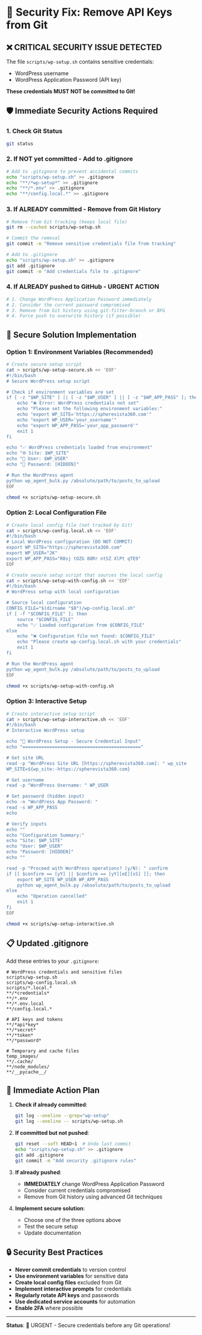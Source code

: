 # 🔐 Security Fix: Remove API Keys from Git

## ❌ **CRITICAL SECURITY ISSUE DETECTED**

The file `scripts/wp-setup.sh` contains sensitive credentials:
- WordPress username
- WordPress Application Password (API key)

**These credentials MUST NOT be committed to Git!**

## 🛡️ **Immediate Security Actions Required**

### 1. **Check Git Status**
```bash
git status
```

### 2. **If NOT yet committed - Add to .gitignore**
```bash
# Add to .gitignore to prevent accidental commits
echo "scripts/wp-setup.sh" >> .gitignore
echo "**/*wp-setup*" >> .gitignore
echo "**/*.env" >> .gitignore
echo "**/config.local.*" >> .gitignore
```

### 3. **If ALREADY committed - Remove from Git History**
```bash
# Remove from Git tracking (keeps local file)
git rm --cached scripts/wp-setup.sh

# Commit the removal
git commit -m "Remove sensitive credentials file from tracking"

# Add to .gitignore
echo "scripts/wp-setup.sh" >> .gitignore
git add .gitignore
git commit -m "Add credentials file to .gitignore"
```

### 4. **If ALREADY pushed to GitHub - URGENT ACTION**
```bash
# 1. Change WordPress Application Password immediately
# 2. Consider the current password compromised
# 3. Remove from Git history using git-filter-branch or BFG
# 4. Force push to overwrite history (if possible)
```

## 🔧 **Secure Solution Implementation**

### Option 1: Environment Variables (Recommended)
```bash
# Create secure setup script
cat > scripts/wp-setup-secure.sh << 'EOF'
#!/bin/bash
# Secure WordPress setup script

# Check if environment variables are set
if [ -z "$WP_SITE" ] || [ -z "$WP_USER" ] || [ -z "$WP_APP_PASS" ]; then
    echo "❌ Error: WordPress credentials not set"
    echo "Please set the following environment variables:"
    echo "export WP_SITE='https://spherevista360.com'"
    echo "export WP_USER='your_username'"
    echo "export WP_APP_PASS='your_app_password'"
    exit 1
fi

echo "✅ WordPress credentials loaded from environment"
echo "🌐 Site: $WP_SITE"
echo "👤 User: $WP_USER"
echo "🔑 Password: [HIDDEN]"

# Run the WordPress agent
python wp_agent_bulk.py /absolute/path/to/posts_to_upload
EOF

chmod +x scripts/wp-setup-secure.sh
```

### Option 2: Local Configuration File
```bash
# Create local config file (not tracked by Git)
cat > scripts/wp-config.local.sh << 'EOF'
#!/bin/bash
# Local WordPress configuration (DO NOT COMMIT)
export WP_SITE="https://spherevista360.com"
export WP_USER="JK"
export WP_APP_PASS="R8sj tOZG 8ORr ntSZ XlPt qTE9"
EOF

# Create secure setup script that sources the local config
cat > scripts/wp-setup-with-config.sh << 'EOF'
#!/bin/bash
# WordPress setup with local configuration

# Source local configuration
CONFIG_FILE="$(dirname "$0")/wp-config.local.sh"
if [ -f "$CONFIG_FILE" ]; then
    source "$CONFIG_FILE"
    echo "✅ Loaded configuration from $CONFIG_FILE"
else
    echo "❌ Configuration file not found: $CONFIG_FILE"
    echo "Please create wp-config.local.sh with your credentials"
    exit 1
fi

# Run the WordPress agent
python wp_agent_bulk.py /absolute/path/to/posts_to_upload
EOF

chmod +x scripts/wp-setup-with-config.sh
```

### Option 3: Interactive Setup
```bash
# Create interactive setup script
cat > scripts/wp-setup-interactive.sh << 'EOF'
#!/bin/bash
# Interactive WordPress setup

echo "🔐 WordPress Setup - Secure Credential Input"
echo "============================================"

# Get site URL
read -p "WordPress Site URL [https://spherevista360.com]: " wp_site
WP_SITE=${wp_site:-https://spherevista360.com}

# Get username
read -p "WordPress Username: " WP_USER

# Get password (hidden input)
echo -n "WordPress App Password: "
read -s WP_APP_PASS
echo

# Verify inputs
echo ""
echo "Configuration Summary:"
echo "Site: $WP_SITE"
echo "User: $WP_USER"
echo "Password: [HIDDEN]"
echo ""

read -p "Proceed with WordPress operations? (y/N): " confirm
if [[ $confirm == [yY] || $confirm == [yY][eE][sS] ]]; then
    export WP_SITE WP_USER WP_APP_PASS
    python wp_agent_bulk.py /absolute/path/to/posts_to_upload
else
    echo "Operation cancelled"
    exit 1
fi
EOF

chmod +x scripts/wp-setup-interactive.sh
```

## 📋 **Updated .gitignore**

Add these entries to your `.gitignore`:
```
# WordPress credentials and sensitive files
scripts/wp-setup.sh
scripts/wp-config.local.sh
scripts/*.local.*
**/*credentials*
**/*.env
**/*.env.local
**/config.local.*

# API keys and tokens
**/*api*key*
**/*secret*
**/*token*
**/*password*

# Temporary and cache files
temp_images/
**/.cache/
**/node_modules/
**/__pycache__/
```

## 🚨 **Immediate Action Plan**

1. **Check if already committed**:
   ```bash
   git log --oneline --grep="wp-setup"
   git log --oneline -- scripts/wp-setup.sh
   ```

2. **If committed but not pushed**:
   ```bash
   git reset --soft HEAD~1  # Undo last commit
   echo "scripts/wp-setup.sh" >> .gitignore
   git add .gitignore
   git commit -m "Add security .gitignore rules"
   ```

3. **If already pushed**:
   - **IMMEDIATELY** change WordPress Application Password
   - Consider current credentials compromised
   - Remove from Git history using advanced Git techniques

4. **Implement secure solution**:
   - Choose one of the three options above
   - Test the secure setup
   - Update documentation

## 🔒 **Security Best Practices**

- **Never commit credentials** to version control
- **Use environment variables** for sensitive data
- **Create local config files** excluded from Git
- **Implement interactive prompts** for credentials
- **Regularly rotate API keys** and passwords
- **Use dedicated service accounts** for automation
- **Enable 2FA** where possible

---

**Status**: 🚨 URGENT - Secure credentials before any Git operations!
